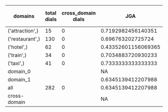 | domains         |   total dials |   cross_domain dials | JGA                 | RSA                | TA                 | CDTA   |   total turns |   cross-domain turns |
|-----------------|---------------|----------------------|---------------------|--------------------|--------------------|--------|---------------|----------------------|
| ('attraction',) |            15 |                    0 | 0.7192982456140351  | 0.8245614035087719 | 0.8421052631578947 | NA     |            57 |                    0 |
| ('restaurant',) |           130 |                    0 | 0.696763202725724   | 0.896550671550671  | 0.817717206132879  | NA     |           587 |                    0 |
| ('hotel',)      |            62 |                    0 | 0.43352601156069365 | 0.8093340234644588 | 0.661849710982659  | NA     |           346 |                    0 |
| ('train',)      |            34 |                    0 | 0.7034883720930233  | 0.8942800788954635 | 0.872093023255814  | NA     |           172 |                    0 |
| ('taxi',)       |            41 |                    0 | 0.7333333333333333  | 0.855974842767296  | 0.8909090909090909 | NA     |           165 |                    0 |
| domain_0        |               |                      | NA                  | NA                 | NA                 | NA     |             0 |                    0 |
| domain_1        |               |                      | 0.6345139412207988  | 0.8653503530689829 | 0.7942727957799548 | NA     |          1327 |                    0 |
| all             |           282 |                    0 | 0.6345139412207988  | 0.8653503530689829 | 0.7942727957799548 | NA     |          1327 |                    0 |
| cross-domain    |               |                      | NA                  | NA                 | NA                 | NA     |             0 |                    0 |
